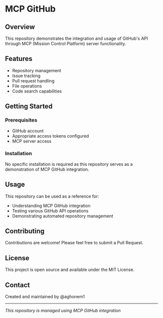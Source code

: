 # MCP GitHub

## Overview
This repository demonstrates the integration and usage of GitHub's API through MCP (Mission Control Platform) server functionality.

## Features
- Repository management
- Issue tracking
- Pull request handling
- File operations
- Code search capabilities

## Getting Started

### Prerequisites
- GitHub account
- Appropriate access tokens configured
- MCP server access

### Installation
No specific installation is required as this repository serves as a demonstration of MCP GitHub integration.

## Usage
This repository can be used as a reference for:
- Understanding MCP GitHub integration
- Testing various GitHub API operations
- Demonstrating automated repository management

## Contributing
Contributions are welcome! Please feel free to submit a Pull Request.

## License
This project is open source and available under the MIT License.

## Contact
Created and maintained by @aghonem1

---
*This repository is managed using MCP GitHub integration*